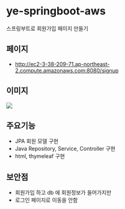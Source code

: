 # ye-springboot-aws
스프링부트로 회원가입 페이지 만들기
## 페이지
- http://ec2-3-38-209-71.ap-northeast-2.compute.amazonaws.com:8080/signup
## 이미지
<img src="https://github.com/YOUNGEUN100/ye-springboot-aws/assets/121986519/561c0aca-bca1-4f87-9950-865f56784d7c)https://github.com/YOUNGEUN100/ye-springboot-aws/assets/121986519/561c0aca-bca1-4f87-9950-865f56784d7c">

## 주요기능
- JPA 회원 모델 구현
- Java Repository, Service, Controller 구현
- html, thymeleaf 구현

## 보안점
- 회원가입 하고 db 에 회원정보가 들어가지만
- 로그인 페이지로 이동을 안함






